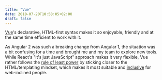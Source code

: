 ```yaml
---
title: "Vue"
date: 2018-07-20T10:58:05+02:00
draft: false
---
```


[Vue](https://vuejs.org/)'s declarative, HTML-first syntax makes it so enjoyable, friendly and at the same time efficient to work with it.

As Angular 2 was such a breaking change from Angular 1, the situation was a bit confusing for a time and brought me and my team to explore new tools. While React's "it's just JavaScript" approach makes it very flexible, Vue rather follows the [rule of least power](https://en.wikipedia.org/wiki/Rule_of_least_power) by sticking closer to the HTML/templating mindset, which makes it most suitable and [inclusive](../human-friendly-coding) for web-inclined people.
